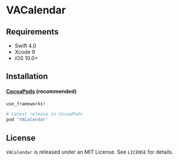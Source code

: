 # VACalendar

## Requirements

* Swift 4.0
* Xcode 9
* iOS 10.0+

## Installation

#### [CocoaPods](http://cocoapods.org) (recommended)

````ruby
use_frameworks!

# Latest release in CocoaPods
pod 'VACalendar'

````

## License

`VACalendar` is released under an MIT License. See `LICENSE` for details.
